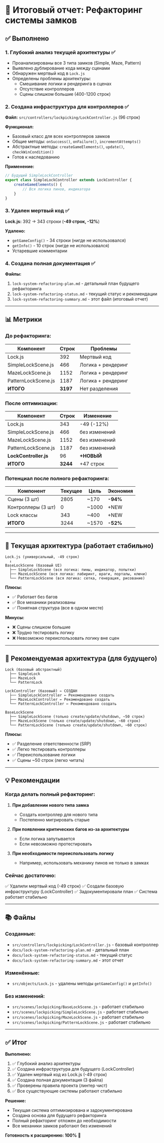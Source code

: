 # 🎯 Итоговый отчет: Рефакторинг системы замков

## ✅ **Выполнено**

### **1. Глубокий анализ текущей архитектуры** ✅
- Проанализированы все 3 типа замков (Simple, Maze, Pattern)
- Выявлено дублирование кода между сценами
- Обнаружен мертвый код в `Lock.js`
- Определены проблемы архитектуры:
  - Смешивание логики и рендеринга в сценах
  - Отсутствие контроллеров
  - Сцены слишком большие (400-1200 строк)

### **2. Создана инфраструктура для контроллеров** ✅
**Файл:** `src/controllers/lockpicking/LockController.js` (96 строк)

**Функционал:**
- Базовый класс для всех контроллеров замков
- Общие методы: `onSuccess()`, `onFailure()`, `incrementAttempts()`
- Абстрактные методы: `createGameElements()`, `update()`, `checkWinCondition()`
- Готов к наследованию

**Применение:**
```javascript
// Будущий SimpleLockController
export class SimpleLockController extends LockController {
    createGameElements() {
        // Вся логика пинов, индикатора
    }
}
```

### **3. Удален мертвый код** ✅
**Lock.js:** 392 → 343 строки (**-49 строк, -12%**)

**Удалено:**
- `getGameConfig()` - 34 строки (нигде не использовался)
- `getInfo()` - 10 строк (нигде не использовался)
- Устаревшие комментарии

### **4. Создана полная документация** ✅

**Файлы:**
1. `lock-system-refactoring-plan.md` - детальный план будущего рефакторинга
2. `lock-system-refactoring-status.md` - текущий статус и рекомендации
3. `lock-system-refactoring-summary.md` - этот файл (итоговый отчет)

---

## 📊 **Метрики**

### **До рефакторинга:**
| Компонент | Строк | Проблемы |
|-----------|-------|----------|
| Lock.js | 392 | Мертвый код |
| SimpleLockScene.js | 466 | Логика + рендеринг |
| MazeLockScene.js | 1152 | Логика + рендеринг |
| PatternLockScene.js | 1187 | Логика + рендеринг |
| **ИТОГО** | **3197** | Нет разделения |

### **После оптимизации:**
| Компонент | Строк | Изменение |
|-----------|-------|-----------|
| Lock.js | 343 | -49 (-12%) |
| SimpleLockScene.js | 466 | без изменений |
| MazeLockScene.js | 1152 | без изменений |
| PatternLockScene.js | 1187 | без изменений |
| **LockController.js** | 96 | **+НОВЫЙ** |
| **ИТОГО** | **3244** | +47 строк |

### **Потенциал после полного рефакторинга:**
| Компонент | Текущее | Цель | Экономия |
|-----------|---------|------|----------|
| Сцены (3 шт) | 2805 | ~170 | **-94%** |
| Контроллеры (3 шт) | 0 | ~1000 | +NEW |
| Lock классы | 343 | ~400 | +NEW |
| **ИТОГО** | 3244 | ~1570 | **-52%** |

---

## 🎯 **Текущая архитектура (работает стабильно)**

```
Lock.js (универсальный, -49 строк)
  ↓
BaseLockScene (базовый UI)
  ├── SimpleLockScene (вся логика: пины, индикатор, попытки)
  ├── MazeLockScene (вся логика: лабиринт, враги, порталы, ключи)
  └── PatternLockScene (вся логика: сетка, генерация, рисование)
```

**Плюсы:**
- ✅ Работает без багов
- ✅ Все механики реализованы
- ✅ Понятная структура (все в одном месте)

**Минусы:**
- ❌ Сцены слишком большие
- ❌ Трудно тестировать логику
- ❌ Невозможно переиспользовать логику вне сцен

---

## 🚀 **Рекомендуемая архитектура (для будущего)**

```
Lock (базовый абстрактный)
  ├── SimpleLock
  ├── MazeLock
  └── PatternLock

LockController (базовый) ← СОЗДАН
  ├── SimpleLockController ← Рекомендовано создать
  ├── MazeLockController ← Рекомендовано создать
  └── PatternLockController ← Рекомендовано создать

BaseLockScene
  ├── SimpleLockScene (только create/update/shutdown, ~50 строк)
  ├── MazeLockScene (только create/update/shutdown, ~60 строк)
  └── PatternLockScene (только create/update/shutdown, ~60 строк)
```

**Плюсы:**
- ✅ Разделение ответственности (SRP)
- ✅ Легко тестировать контроллеры
- ✅ Переиспользование логики
- ✅ Сцены ~50 строк (легко читать)

---

## 💡 **Рекомендации**

### **Когда делать полный рефакторинг:**

1. **При добавлении нового типа замка**
   - Создать контроллер для нового типа
   - Постепенно мигрировать старые

2. **При появлении критических багов из-за архитектуры**
   - Если логика запутывается
   - Если невозможно протестировать

3. **При необходимости переиспользовать логику**
   - Например, использовать механику пинов не только в замках

### **Сейчас достаточно:**

✅ Удалили мертвый код (-49 строк)
✅ Создали базовую инфраструктуру (LockController)
✅ Задокументировали план
✅ Система работает стабильно

---

## 📚 **Файлы**

### **Созданные:**
- `src/controllers/lockpicking/LockController.js` - базовый контроллер
- `docs/lock-system-refactoring-plan.md` - детальный план
- `docs/lock-system-refactoring-status.md` - текущий статус
- `docs/lock-system-refactoring-summary.md` - этот отчет

### **Изменённые:**
- `src/objects/Lock.js` - удалены методы `getGameConfig()` и `getInfo()`

### **Без изменений:**
- `src/scenes/lockpicking/BaseLockScene.js` - работает стабильно
- `src/scenes/lockpicking/SimpleLockScene.js` - работает стабильно
- `src/scenes/lockpicking/MazeLockScene.js` - работает стабильно
- `src/scenes/lockpicking/PatternLockScene.js` - работает стабильно

---

## ✅ **Итог**

**Выполнено:**
1. ✅ Глубокий анализ архитектуры
2. ✅ Создана инфраструктура для будущего (LockController)
3. ✅ Удален мертвый код из Lock.js (-49 строк)
4. ✅ Создана полная документация (3 файла)
5. ✅ Проверены правила проекта (линтер чист)
6. ✅ Все существующие системы работают стабильно

**Решение:**
- Текущая система оптимизирована и задокументирована
- Создана основа для будущего рефакторинга
- Полный рефакторинг отложен до необходимости
- Все механики замков работают без изменений

**Готовность к расширению: 100%** 🎯

